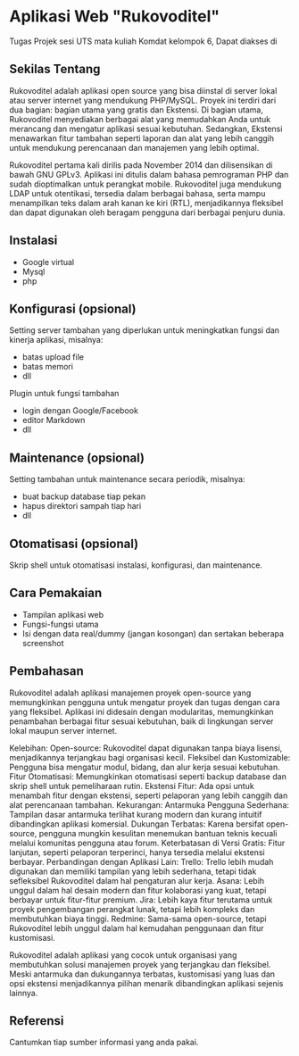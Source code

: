 # Aplikasi Web "Rukovoditel"
Tugas Projek sesi UTS mata kuliah Komdat kelompok 6, Dapat diakses di

## Sekilas Tentang

Rukovoditel adalah aplikasi open source yang bisa diinstal di server lokal atau server internet yang mendukung PHP/MySQL. Proyek ini terdiri dari dua bagian: bagian utama yang gratis dan Ekstensi. Di bagian utama, Rukovoditel menyediakan berbagai alat yang memudahkan Anda untuk merancang dan mengatur aplikasi sesuai kebutuhan. Sedangkan, Ekstensi menawarkan fitur tambahan seperti laporan dan alat yang lebih canggih untuk mendukung perencanaan dan manajemen yang lebih optimal.

Rukovoditel pertama kali dirilis pada November 2014 dan dilisensikan di bawah GNU GPLv3. Aplikasi ini ditulis dalam bahasa pemrograman PHP dan sudah dioptimalkan untuk perangkat mobile. Rukovoditel juga mendukung LDAP untuk otentikasi, tersedia dalam berbagai bahasa, serta mampu menampilkan teks dalam arah kanan ke kiri (RTL), menjadikannya fleksibel dan dapat digunakan oleh beragam pengguna dari berbagai penjuru dunia.

## Instalasi

- Google virtual
- Mysql
- php


## Konfigurasi (opsional)

Setting server tambahan yang diperlukan untuk meningkatkan fungsi dan kinerja aplikasi, misalnya:
- batas upload file
- batas memori
- dll

Plugin untuk fungsi tambahan
- login dengan Google/Facebook
- editor Markdown
- dll


##  Maintenance (opsional)

Setting tambahan untuk maintenance secara periodik, misalnya:
- buat backup database tiap pekan
- hapus direktori sampah tiap hari
- dll


## Otomatisasi (opsional)

Skrip shell untuk otomatisasi instalasi, konfigurasi, dan maintenance.


## Cara Pemakaian

- Tampilan aplikasi web
- Fungsi-fungsi utama
- Isi dengan data real/dummy (jangan kosongan) dan sertakan beberapa screenshot


## Pembahasan

Rukovoditel adalah aplikasi manajemen proyek open-source yang memungkinkan pengguna untuk mengatur proyek dan tugas dengan cara yang fleksibel. Aplikasi ini didesain dengan modularitas, memungkinkan penambahan berbagai fitur sesuai kebutuhan, baik di lingkungan server lokal maupun server internet.

Kelebihan:
Open-source: Rukovoditel dapat digunakan tanpa biaya lisensi, menjadikannya terjangkau bagi organisasi kecil.
Fleksibel dan Kustomizable: Pengguna bisa mengatur modul, bidang, dan alur kerja sesuai kebutuhan.
Fitur Otomatisasi: Memungkinkan otomatisasi seperti backup database dan skrip shell untuk pemeliharaan rutin.
Ekstensi Fitur: Ada opsi untuk menambah fitur dengan ekstensi, seperti pelaporan yang lebih canggih dan alat perencanaan tambahan.
Kekurangan:
Antarmuka Pengguna Sederhana: Tampilan dasar antarmuka terlihat kurang modern dan kurang intuitif dibandingkan aplikasi komersial.
Dukungan Terbatas: Karena bersifat open-source, pengguna mungkin kesulitan menemukan bantuan teknis kecuali melalui komunitas pengguna atau forum.
Keterbatasan di Versi Gratis: Fitur lanjutan, seperti pelaporan terperinci, hanya tersedia melalui ekstensi berbayar.
Perbandingan dengan Aplikasi Lain:
Trello: Trello lebih mudah digunakan dan memiliki tampilan yang lebih sederhana, tetapi tidak sefleksibel Rukovoditel dalam hal pengaturan alur kerja.
Asana: Lebih unggul dalam hal desain modern dan fitur kolaborasi yang kuat, tetapi berbayar untuk fitur-fitur premium.
Jira: Lebih kaya fitur terutama untuk proyek pengembangan perangkat lunak, tetapi lebih kompleks dan membutuhkan biaya tinggi.
Redmine: Sama-sama open-source, tetapi Rukovoditel lebih unggul dalam hal kemudahan penggunaan dan fitur kustomisasi.

Rukovoditel adalah aplikasi yang cocok untuk organisasi yang membutuhkan solusi manajemen proyek yang terjangkau dan fleksibel. Meski antarmuka dan dukungannya terbatas, kustomisasi yang luas dan opsi ekstensi menjadikannya pilihan menarik dibandingkan aplikasi sejenis lainnya.

## Referensi

Cantumkan tiap sumber informasi yang anda pakai.
